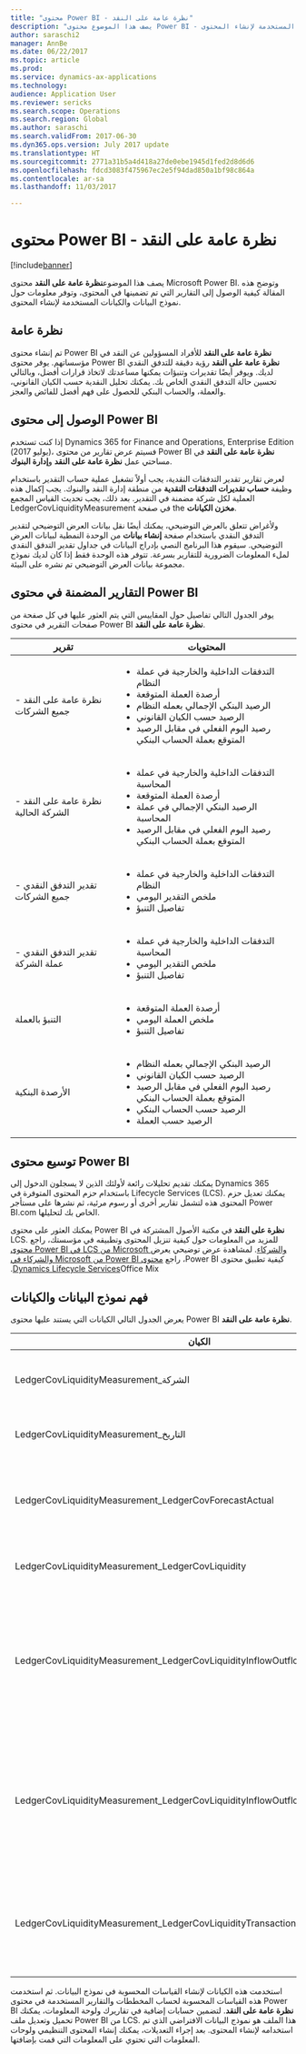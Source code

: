 ```yaml
---
title: "محتوى Power BI - نظرة عامة على النقد"
description: "يصف هذا الموضوع محتوى Power BI - نظرة عامة على النقد. وتوضح هذه المقالة كيفية الوصول إلى التقارير التي تم تضمينها في المحتوى، وتوفر معلومات حول نموذج البيانات والكيانات المستخدمة لإنشاء المحتوى."
author: saraschi2
manager: AnnBe
ms.date: 06/22/2017
ms.topic: article
ms.prod: 
ms.service: dynamics-ax-applications
ms.technology: 
audience: Application User
ms.reviewer: sericks
ms.search.scope: Operations
ms.search.region: Global
ms.author: saraschi
ms.search.validFrom: 2017-06-30
ms.dyn365.ops.version: July 2017 update
ms.translationtype: HT
ms.sourcegitcommit: 2771a31b5a4d418a27de0ebe1945d1fed2d8d6d6
ms.openlocfilehash: fdcd3083f475967ec2e5f94dad850a1bf98c864a
ms.contentlocale: ar-sa
ms.lasthandoff: 11/03/2017

---
```


# <a name="cash-overview-power-bi-content"></a>محتوى Power BI - نظرة عامة على النقد

[!include[banner](../includes/banner.md)]

يصف هذا الموضوع**نظرة عامة على النقد** محتوى Microsoft Power BI. وتوضح هذه المقالة كيفية الوصول إلى التقارير التي تم تضمينها في المحتوى، وتوفر معلومات حول نموذج البيانات والكيانات المستخدمة لإنشاء المحتوى.

## <a name="overview"></a>نظرة عامة

تم إنشاء محتوى Power BI **نظرة عامة على النقد** للأفراد المسؤولين عن النقد في مؤسساتهم. يوفر محتوى Power BI **نظرة عامة على النقد** رؤية دقيقة للتدفق النقدي لديك. ويوفر أيضًا تقديرات وتنبؤات يمكنها مساعدتك لاتخاذ قرارات أفضل، وبالتالي تحسين حالة التدفق النقدي الخاص بك. يمكنك تحليل النقدية حسب الكيان القانوني، والعملة، والحساب البنكي للحصول على فهم أفضل للفائض والعجز.

## <a name="accessing-the-power-bi-content"></a>الوصول إلى محتوى Power BI

إذا كنت تستخدم Dynamics 365 for Finance and Operations, Enterprise Edition (يوليو 2017)، فسيتم عرض تقارير من محتوى Power BI **نظرة عامة على النقد** في مساحتي عمل **نظرة عامة على النقد** و**إدارة البنوك**.

لعرض تقارير تقدير التدفقات النقدية، يجب أولاً تشغيل عملية حساب التقدير باستخدام وظيفة **حساب تقديرات التدفقات النقدية** من منطقة إدارة النقد والبنوك.  يجب إكمال هذه العملية لكل شركة مضمنة في التقدير.  بعد ذلك، يجب تحديث القياس المجمع LedgerCovLiquidityMeasurement في صفحة the **مخزن الكيانات**.  

ولأغراض تتعلق بالعرض التوضيحي، يمكنك أيضًا نقل بيانات العرض التوضيحي لتقدير التدفق النقدي باستخدام صفحة **إنشاء بيانات** من الوحدة النمطية لبيانات العرض التوضيحي.  سيقوم هذا البرنامج النصي بإدراج البيانات في جداول تقدير التدفق النقدي لملء المعلومات الضرورية للتقارير بسرعة.  تتوفر هذه الوحدة فقط إذا كان لديك نموذج مجموعة بيانات العرض التوضيحي تم نشره على البيئة. 

## <a name="reports-that-are-included-in-the-power-bi-content"></a>التقارير المضمنة في محتوى Power BI
يوفر الجدول التالي تفاصيل حول المقاييس التي يتم العثور عليها في كل صفحة من صفحات التقرير في محتوى Power BI **نظرة عامة على النقد**.

| تقرير                                | المحتويات |
|---------------------------------------|----------|
| نظرة عامة على النقد - جميع الشركات         | <ul><li>التدفقات الداخلية والخارجية في عملة النظام</li><li>أرصدة العملة المتوقعة</li><li>الرصيد البنكي الإجمالي بعمله النظام</li><li>الرصيد حسب الكيان القانوني</li><li>رصيد اليوم الفعلي في مقابل الرصيد المتوقع بعملة الحساب البنكي</li></ul> |
| نظرة عامة على النقد - الشركة الحالية       | <ul><li>التدفقات الداخلية والخارجية في عملة المحاسبة</li><li>أرصدة العملة المتوقعة</li><li>الرصيد البنكي الإجمالي في عملة المحاسبة</li><li>رصيد اليوم الفعلي في مقابل الرصيد المتوقع بعملة الحساب البنكي</li></ul> |
| تقدير التدفق النقدي - جميع الشركات    | <ul><li>التدفقات الداخلية والخارجية في عملة النظام</li><li>ملخص التقدير اليومي</li><li>تفاصيل التنبؤ</li></ul> |
| تقدير التدفق النقدي - عملة الشركة | <ul><li>التدفقات الداخلية والخارجية في عملة المحاسبة</li><li>ملخص التقدير اليومي</li><li>تفاصيل التنبؤ</li></ul> |
| التنبؤ بالعملة                     | <ul><li>أرصدة العملة المتوقعة</li><li>ملخص العملة اليومي</li><li>تفاصيل التنبؤ</li></ul> |
| الأرصدة البنكية                         | <ul><li>الرصيد البنكي الإجمالي بعمله النظام</li><li>الرصيد حسب الكيان القانوني</li><li>رصيد اليوم الفعلي في مقابل الرصيد المتوقع بعملة الحساب البنكي</li><li>الرصيد حسب الحساب البنكي</li><li>الرصيد حسب العملة</li></ul> |

## <a name="extending-the-power-bi-content"></a>توسيع محتوى Power BI
يمكنك تقديم تحليلات رائعة لأولئك الذين لا يسجلون الدخول إلى Dynamics 365 باستخدام حزم المحتوى المتوفرة في Lifecycle Services (LCS). يمكنك تعديل حزم المحتوى هذه لتشمل تقارير أخرى أو رسوم مرئية، ثم نشرها على مستأجر Power BI.com الخاص بك لتحليلها. 

يمكنك العثور على محتوى Power BI **نظرة على النقد** في مكتبة الأصول المشتركة في LCS. للمزيد من المعلومات حول كيفية تنزيل المحتوى وتطبيقه في مؤسستك، راجع [محتوى Power BI في LCS من Microsoft والشركاء‬‏‫](../../dev-itpro/analytics/power-bi-content-microsoft-partners.md). لمشاهدة عرض توضيحي يعرض كيفية تطبيق محتوى Power BI، راجع [محتوى Power BI من Microsoft والشركاء في Dynamics Lifecycle Services](https://mix.office.com/watch/9puyb1b2xs1w)Office Mix.

## <a name="understanding-the-data-model-and-entities"></a>فهم نموذج البيانات والكيانات

يعرض الجدول التالي الكيانات التي يستند عليها محتوى Power BI **نظرة عامة على النقد**.

| الكيان                                                                          | المحتويات |
|---------------------------------------------------------------------------------|----------|
| LedgerCovLiquidityMeasurement\_الشركة                                          | تقوم الشركات بتصفية التقارير حسب |
| LedgerCovLiquidityMeasurement\_التاريخ                                             | التواريخ لتصفية التقارير حسب |
| LedgerCovLiquidityMeasurement\_LedgerCovForecastActual                          | الرصيد البنكي الفعلي مقابل آخر رصيد بنكي تم التنبؤ به |
| LedgerCovLiquidityMeasurement\_LedgerCovLiquidity                               | تفاصيل الحركة التي تم التنبؤ بها |
| LedgerCovLiquidityMeasurement\_LedgerCovLiquidityInflowOutflowBalanceCompany    | ملخص حركات التدفقات النقدية الداخلية والخارجية، والرصيد باستخدام عملة المحاسبة الخاصة بكل شركة |
| LedgerCovLiquidityMeasurement\_LedgerCovLiquidityInflowOutflowBalanceEnterprise | ملخص حركات التدفقات النقدية الداخلية والخارجية، والرصيد باستخدام عملة النظام لجميع الشركات |
| LedgerCovLiquidityMeasurement\_LedgerCovLiquidityTransactionCurrency            | صافي مبلغ الحركة المُلخص، ورصيد العملات باستخدام عملة الحركة |

استخدمت هذه الكيانات لإنشاء القياسات المحسوبة في نموذج البيانات. ثم استخدمت هذه القياسات المحسوبة لحساب المخططات والتقارير المستخدمة في محتوى Power BI **نظرة عامة على النقد**. لتضمين حسابات إضافية في تقاريرك ولوحة المعلومات، يمكنك تحميل وتعديل ملف Power BI من LCS. هذا الملف هو نموذج البيانات الافتراضي الذي تم استخدامه لإنشاء المحتوى. بعد إجراء التعديلات، يمكنك إنشاء المحتوى التنظيمي ولوحات المعلومات التي تحتوي على المعلومات التي قمت بإضافتها.


